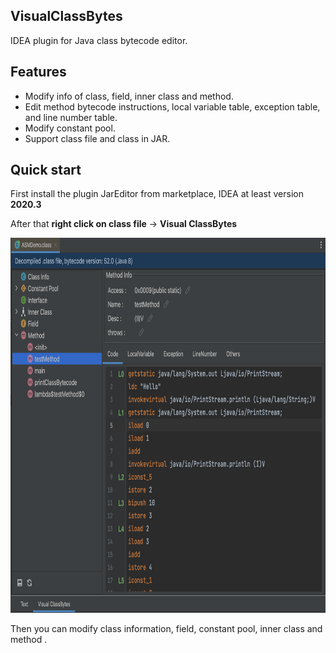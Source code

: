 ## VisualClassBytes

IDEA plugin for Java class bytecode editor.


## Features
- Modify info of class, field, inner class and method.
- Edit method bytecode instructions, local variable table, exception table, and line number table.
- Modify constant pool.
- Support class file and class in JAR.


## Quick start

First install the plugin JarEditor from marketplace, IDEA at least version **2020.3**

After that **right click on class file** -> **Visual ClassBytes**

<img src="./img/vcb_main.png" width="800" height="600" />

Then you can modify class information, field, constant pool, inner class and method .